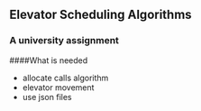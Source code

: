 ## Elevator Scheduling Algorithms

### A university assignment 

####What is needed 
- allocate calls algorithm 
- elevator movement 
- use json files 